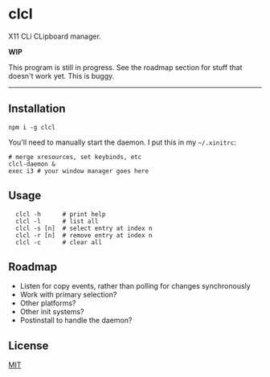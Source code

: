 # clcl

X11 CLi CLipboard manager.

**WIP**

This program is still in progress. See the roadmap section for stuff that
doesn't work yet. This is buggy.

--------

## Installation

`npm i -g clcl`

You'll need to manually start the daemon. I put this in my `~/.xinitrc`:

```shell
# merge xresources, set keybinds, etc
clcl-daemon &
exec i3 # your window manager goes here
```

## Usage

```
  clcl -h      # print help
  clcl -l      # list all
  clcl -s [n]  # select entry at index n
  clcl -r [n]  # remove entry at index n
  clcl -c      # clear all
```

## Roadmap

* Listen for copy events, rather than polling for changes synchronously
* Work with primary selection?
* Other platforms?
* Other init systems?
* Postinstall to handle the daemon?

## License

[MIT](./LICENSE.md)
